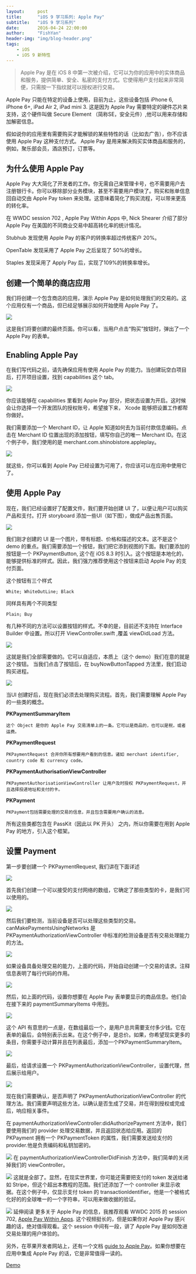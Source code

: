 ```yaml
---
layout:     post
title:      "iOS 9 学习系列: Apple Pay"
subtitle:   "iOS 9 学习系列"
date:       2016-04-24 22:00:00
author:     "FishYan"
header-img: "img/blog-header.png"
tags:
    - iOS
    - iOS 9 新特性
---
```


>Apple Pay 是在 iOS 8 中第一次被介绍，它可以为你的应用中的实体商品和服务，提供简单、安全、私密的支付方式。它使得用户支付起来非常简便，只需按一下指纹就可以授权进行交易。

Apple Pay 只能在特定的设备上使用，目前为止，这些设备包括 iPhone 6, iPhone 6+, iPad Air 2, iPad mini 3. 这是因为 Apple Pay 需要特定的硬件芯片来支持，这个硬件叫做 Secure Element （简称SE，安全元件）,他可以用来存储和加解密信息。

假如说你的应用里有需要购买才能解锁的某些特性的话（比如去广告），你不应该使用 Apple Pay 这种支付方式。 Apple Pay 是用来解决购买实体商品和服务的，例如，聚乐部会员，酒店预订，订票等。

## 为什么使用 Apple Pay

Apple Pay 大大简化了开发者的工作。你无需自己来管理卡号，也不需要用户去注册银行卡。你可以移除部分业务模块，甚至不需要用户模块了。购买和账单信息回自动交由 Apple Pay token 来处理。这意味着简化了购买流程，可以带来更高的转化率。

在 WWDC session 702 , Apple Pay Within Apps 中, Nick Shearer 介绍了部分 Apple Pay 在美国的不同商业交易中超高转化率的统计情况。

Stubhub 发现使用 Apple Pay 的客户的转换率超过传统客户 20%。

OpenTable 发现采用了 Apple Pay 之后呈现了 50%的增长。

Staples 发现采用了 Apply Pay 后，实现了109%的转换率增长。
## 创建一个简单的商店应用
我们将创建一个包含商店的应用，演示 Apple Pay 是如何处理我们的交易的。这个应用仅有一个商品，但已经足够展示如何开始使用 Apple Pay 了。

![](http://upload-images.jianshu.io/upload_images/28255-1634d075ec402013.png?imageMogr2/auto-orient/strip%7CimageView2/2/w/1240)

这是我们将要创建的最终页面。你可以看，当用户点击“购买”按钮时，弹出了一个 Apple Pay 的表单。

## Enabling Apple Pay
在我们写代码之前，请先确保应用有使用 Apple Pay 的能力。当创建玩空白项目后，打开项目设置，找到 capabilities 这个 tab。

![](http://upload-images.jianshu.io/upload_images/28255-41f6af5efce47fdc.png?imageMogr2/auto-orient/strip%7CimageView2/2/w/1240)

你应该能够在 capabilities 里看到 Apple Pay 部分，把状态设置为开启。这时候会让你选择一个开发团队的授权账号，希望接下来， Xcode 能够把设置工作都帮你做好。

我们需要添加一个 Merchant ID，让 Apple 知道如何去为当前付款信息编码。点击在 Merchant ID 位置出现的添加按钮，填写你自己的唯一 Merchant ID。在这个例子中，我们使用的是 merchant.com.shinobistore.appleplay。

![](http://upload-images.jianshu.io/upload_images/28255-6bb0fb21a4dbf1cb.png?imageMogr2/auto-orient/strip%7CimageView2/2/w/1240)

就这些，你可以看到 Apple Pay 已经设置为可用了，你应该可以在应用中使用它了。

## 使用 Apple Pay
现在，我们已经设置好了配置文件，我们要开始创建 UI 了，以便让用户可以购买产品和支付。打开 storyboard 添加一些UI（如下图），做成产品出售页面。

![](http://upload-images.jianshu.io/upload_images/28255-ba138dfead6247a8.png?imageMogr2/auto-orient/strip%7CimageView2/2/w/1240)

我们刚才创建的 UI 是一个图片，带有标题、价格和描述的文本。这不是这个 demo 的重点。我们需要添加一个按钮，我们把它添到视图的下面。我们要添加的按钮是一个 PKPaymentButton, 这个在 iOS 8.3 时引入。这个按钮是本地化的，能够提供标准的样式。因此，我们强力推荐使用这个按钮来启动 Apple Pay 的支付页面。

这个按钮有三个样式
```
White; WhiteOutLine; Black
```
同样具有两个不同类型
```
Plain; Buy
```
有几种不同的方法可以设置按钮的样式。不幸的是，目前还不支持在 Interface Builder 中设置。所以打开 ViewController.swift ,覆盖 viewDidLoad 方法。

![](http://upload-images.jianshu.io/upload_images/28255-48984e99fd5f8f26.png?imageMogr2/auto-orient/strip%7CimageView2/2/w/1240)

这就是我们全部需要做的。它可以自适应，本质上（这个 demo）我们在意的就是这个按钮。 当我们点击了按钮后，在 buyNowButtonTapped 方法里，我们启动购买进程。

![](http://upload-images.jianshu.io/upload_images/28255-f53fa8cc7854106d.png?imageMogr2/auto-orient/strip%7CimageView2/2/w/1240)

当UI 创建好后，现在我们必须去处理购买流程。首先，我们需要理解 Apple Pay 的一些类的概念。

**PKPaymentSummaryItem**

    这个 Object 是你的 Apple Pay 交易清单上的一条。它可以是商品的，也可以是税，或者运费。

**PKPaymentRequest**

    PKPaymentRequest 合并你所有想要用户看到的信息。诸如 merchant identifier, country code 和 currency code。

**PKPaymentAuthorisationViewController**

    PKPaymentAuthorisationViewController 让用户及时授权 PKPaymentRequest，并且选择投递地址和支付的卡。

**PKPayment**

    PKPayment包括需要处理的交易的信息，并且包含需要用户确认的消息。

所有这些类都包含在 PassKit（因此以 PK 开头） 之内，所以你需要在用到 Apple Pay 的地方，引入这个框架。

## 设置 Payment
第一步要创建一个 PKPaymentRequest, 我们讲在下面详述

![](http://upload-images.jianshu.io/upload_images/28255-6acdf464abd10b1a.png?imageMogr2/auto-orient/strip%7CimageView2/2/w/1240)

首先我们创建一个可以接受的支付网络的数组，它确定了那些类型的卡，是我们可以使用的。

![](http://upload-images.jianshu.io/upload_images/28255-06a99499b3a57bf1.png?imageMogr2/auto-orient/strip%7CimageView2/2/w/1240)

然后我们要检测，当前设备是否可以处理这些类型的交易。canMakePaymentsUsingNetworks 是PKPaymentAuthorizationViewController 中标准的检测设备是否有交易处理能力的方法。

![](http://upload-images.jianshu.io/upload_images/28255-795afc9830273624.png?imageMogr2/auto-orient/strip%7CimageView2/2/w/1240)

如果设备具备处理交易的能力，上面的代码，开始自动创建一个交易的请求。注释信息表明了每行代码的作用。

![](http://upload-images.jianshu.io/upload_images/28255-1a6cd2bbd74e1a5d.png?imageMogr2/auto-orient/strip%7CimageView2/2/w/1240)

然后，如上面的代码，设置你想要在 Apple Pay 表单要显示的商品信息。他们会在接下来的 paymentSummaryItems 中用到。

![](http://upload-images.jianshu.io/upload_images/28255-d32a71a0114f6d1c.png?imageMogr2/auto-orient/strip%7CimageView2/2/w/1240)

这个 API 有意思的一点是，在数组最后一个，是用户总共需要支付多少钱。它在表单的最后，会特别表示出来。在这个例子中，是总价。如果，你希望现实更多的条目，你需要手动计算并且在列表最后，添加一个PKPaymentSummaryItem。

![](http://upload-images.jianshu.io/upload_images/28255-3944481d966355a6.png?imageMogr2/auto-orient/strip%7CimageView2/2/w/1240)

最后，给请求设置一个 PKPaymentAuthorizationViewController，设置代理，然后展示给用户。

![](http://upload-images.jianshu.io/upload_images/28255-8edce6c6ed61401a.png?imageMogr2/auto-orient/strip%7CimageView2/2/w/1240)

现在我们需要确认，是否声明了 PKPaymentAuthorizationViewController 的代理方法。我们需要声明这些方法，以确认是否生成了交易，并在得到授权或完成后，响应相关事件。

在 paymentAuthorizationViewController:didAuthorizePayment 方法中，我们要使用我们的 provider 处理交易数据，并且返回状态给应用。返回的 PKPayment 拥有一个 PKPaymentToken 的属性，我们需要发送给支付的 provider.他是负责编码和私钥加密的。


![](http://upload-images.jianshu.io/upload_images/28255-412e6d3fa8be47fc.png?imageMogr2/auto-orient/strip%7CimageView2/2/w/1240)
在 paymentAuthorizationViewControllerDidFinish 方法中，我们简单的关闭掉我们的 viewController。


![](http://upload-images.jianshu.io/upload_images/28255-3f941bf52cc3bc64.png?imageMogr2/auto-orient/strip%7CimageView2/2/w/1240)
这就是全部了。显然，在现实世界里，你可能还需要把支付的 token 发送给诸如 Stripe，但这个超出本教程的范围。我们还添加了一个  controller 来显示收据。在这个例子中，仅显示支付 token 的 transactionIdentifier。他是一个被格式化好的的全球唯一的一个字符串，可以用来做收据的验证。


![](http://upload-images.jianshu.io/upload_images/28255-45da1e6334f0ef7a.png?imageMogr2/auto-orient/strip%7CimageView2/2/w/1240)
延伸阅读
更多关于 Apple Pay 的信息，我推荐观看 WWDC 2015 的 session 702, [Apple Pay Within Apps](https://developer.apple.com/videos/wwdc/2015/?id=702). 这个视频挺长的，但是如果你对 Apple Pay 感兴趣的话，绝对值得观看。这个 session 中间有一段，讲了 Apple Pay 是如何改进交易处理的用户体验的。

另外，在苹果开发者网站上，还有一个文档 [guide to Apple Pay](https://developer.apple.com/apple-pay/)。如果你想要在应用中集成 Apple Pay 的话，它是非常值得一读的。

[Demo](https://github.com/fish-yan/Apple-Pay)